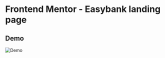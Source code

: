 # Frontend Mentor - Easybank landing page


## Demo

![Demo](https://github.com/frank1003A/easybank-landing-page/blob/8d3872fd67e7be1209cd873ec81849b36cfb84c9/design/mobile-easybank.gif)
